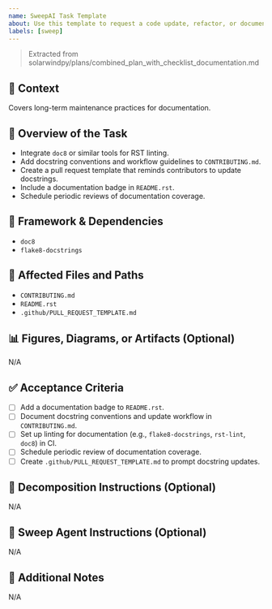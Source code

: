 ```yaml
---
name: SweepAI Task Template
about: Use this template to request a code update, refactor, or documentation change via SweepAI.
labels: [sweep]
---
```


> Extracted from solarwindpy/plans/combined_plan_with_checklist_documentation.md

## 🧠 Context

Covers long-term maintenance practices for documentation.

## 🎯 Overview of the Task

- Integrate `doc8` or similar tools for RST linting.
- Add docstring conventions and workflow guidelines to `CONTRIBUTING.md`.
- Create a pull request template that reminds contributors to update docstrings.
- Include a documentation badge in `README.rst`.
- Schedule periodic reviews of documentation coverage.

## 🔧 Framework & Dependencies

- `doc8`
- `flake8-docstrings`

## 📂 Affected Files and Paths

- `CONTRIBUTING.md`
- `README.rst`
- `.github/PULL_REQUEST_TEMPLATE.md`

## 📊 Figures, Diagrams, or Artifacts (Optional)

N/A

## ✅ Acceptance Criteria

- [ ] Add a documentation badge to `README.rst`.
- [ ] Document docstring conventions and update workflow in `CONTRIBUTING.md`.
- [ ] Set up linting for documentation (e.g., `flake8-docstrings`, `rst-lint`, `doc8`) in CI.
- [ ] Schedule periodic review of documentation coverage.
- [ ] Create `.github/PULL_REQUEST_TEMPLATE.md` to prompt docstring updates.

## 🧩 Decomposition Instructions (Optional)

N/A

## 🤖 Sweep Agent Instructions (Optional)

N/A

## 💬 Additional Notes

N/A
